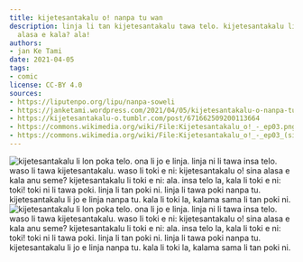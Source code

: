 ```yaml
---
title: kijetesantakalu o! nanpa tu wan
description: linja li tan kijetesantakalu tawa telo. kijetesantakalu li alasa ala
  alasa e kala? ala!
authors:
- jan Ke Tami
date: 2021-04-05
tags:
- comic
license: CC-BY 4.0
sources:
- https://liputenpo.org/lipu/nanpa-soweli
- https://janketami.wordpress.com/2021/04/05/kijetesantakalu-o-nanpa-tu-wan/
- https://kijetesantakalu-o.tumblr.com/post/671662509200113664
- https://commons.wikimedia.org/wiki/File:Kijetesantakalu_o!_-_ep03.png
- https://commons.wikimedia.org/wiki/File:Kijetesantakalu_o!_-_ep03_(sitelen_pona).png
---
```


![kijetesantakalu li lon poka telo. ona li jo e linja. linja ni li tawa insa telo. waso li tawa kijetesantakalu. waso li toki e ni: kijetesantakalu o! sina alasa e kala anu seme? kijetesantakalu li toki e ni: ala. insa telo la, kala li toki e ni: toki! toki ni li tawa poki. linja li tan poki ni. linja li tawa poki nanpa tu. kijetesantakalu li jo e linja nanpa tu. kala li toki la, kalama sama li tan poki ni.](https://upload.wikimedia.org/wikipedia/commons/e/e8/Kijetesantakalu_o%21_-_ep03.png)
![kijetesantakalu li lon poka telo. ona li jo e linja. linja ni li tawa insa telo. waso li tawa kijetesantakalu. waso li toki e ni: kijetesantakalu o! sina alasa e kala anu seme? kijetesantakalu li toki e ni: ala. insa telo la, kala li toki e ni: toki! toki ni li tawa poki. linja li tan poki ni. linja li tawa poki nanpa tu. kijetesantakalu li jo e linja nanpa tu. kala li toki la, kalama sama li tan poki ni.](https://upload.wikimedia.org/wikipedia/commons/e/ef/Kijetesantakalu_o%21_-_ep03_%28sitelen_pona%29.png)